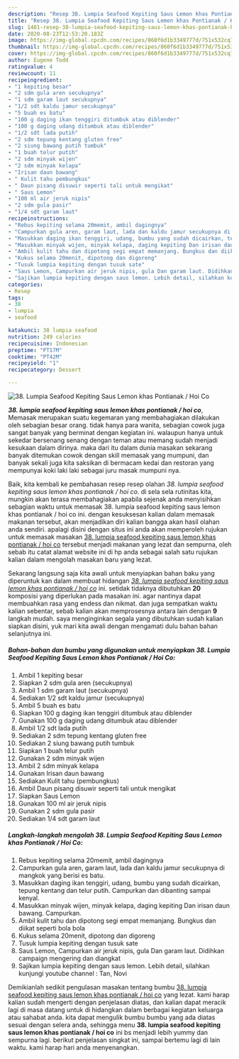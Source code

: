 ```yaml
---
description: "Resep 38. Lumpia Seafood Kepiting Saus Lemon khas Pontianak / Hoi Co yang simpel"
title: "Resep 38. Lumpia Seafood Kepiting Saus Lemon khas Pontianak / Hoi Co yang simpel"
slug: 1481-resep-38-lumpia-seafood-kepiting-saus-lemon-khas-pontianak-hoi-co-yang-simpel
date: 2020-08-23T12:53:20.183Z
image: https://img-global.cpcdn.com/recipes/860f6d1b3349777d/751x532cq70/38-lumpia-seafood-kepiting-saus-lemon-khas-pontianak-hoi-co-foto-resep-utama.jpg
thumbnail: https://img-global.cpcdn.com/recipes/860f6d1b3349777d/751x532cq70/38-lumpia-seafood-kepiting-saus-lemon-khas-pontianak-hoi-co-foto-resep-utama.jpg
cover: https://img-global.cpcdn.com/recipes/860f6d1b3349777d/751x532cq70/38-lumpia-seafood-kepiting-saus-lemon-khas-pontianak-hoi-co-foto-resep-utama.jpg
author: Eugene Todd
ratingvalue: 4
reviewcount: 11
recipeingredient:
- "1 kepiting besar"
- "2 sdm gula aren secukupnya"
- "1 sdm garam laut secukupnya"
- "1/2 sdt kaldu jamur secukupnya"
- "5 buah es batu"
- "100 g daging ikan tenggiri ditumbuk atau diblender"
- "100 g daging udang ditumbuk atau diblender"
- "1/2 sdt lada putih"
- "2 sdm tepung kentang gluten free"
- "2 siung bawang putih tumbuk"
- "1 buah telur putih"
- "2 sdm minyak wijen"
- "2 sdm minyak kelapa"
- "Irisan daun bawang"
- " Kulit tahu pembungkus"
- " Daun pisang disuwir seperti tali untuk mengikat"
- " Saus Lemon"
- "100 ml air jeruk nipis"
- "2 sdm gula pasir"
- "1/4 sdt garam laut"
recipeinstructions:
- "Rebus kepiting selama 20memit, ambil dagingnya"
- "Campurkan gula aren, garam laut, lada dan kaldu jamur secukupnya di mangkok yang berisi es batu."
- "Masukkan daging ikan tenggiri, udang, bumbu yang sudah dicairkan, tepung kentang dan telur putih. Campurkan dan dibanting sampai kenyal."
- "Masukkan minyak wijen, minyak kelapa, daging kepiting Dan irisan daun bawang. Campurkan."
- "Ambil kulit tahu dan dipotong segi empat memanjang. Bungkus dan diikat seperti bola bola"
- "Kukus selama 20menit, dipotong dan digoreng"
- "Tusuk lumpia kepiting dengan tusuk sate"
- "Saus Lemon, Campurkan air jeruk nipis, gula Dan garam laut. Didihkan campaign mengering dan diangkat"
- "Sajikan lumpia kepiting dengan saus lemon. Lebih detail, silahkan kunjungi youtube channel : Tan, Novi"
categories:
- Resep
tags:
- 38
- lumpia
- seafood

katakunci: 38 lumpia seafood 
nutrition: 249 calories
recipecuisine: Indonesian
preptime: "PT17M"
cooktime: "PT42M"
recipeyield: "1"
recipecategory: Dessert

---
```



![38. Lumpia Seafood Kepiting Saus Lemon khas Pontianak / Hoi Co](https://img-global.cpcdn.com/recipes/860f6d1b3349777d/751x532cq70/38-lumpia-seafood-kepiting-saus-lemon-khas-pontianak-hoi-co-foto-resep-utama.jpg)

<b><i>38. lumpia seafood kepiting saus lemon khas pontianak / hoi co</i></b>, Memasak merupakan suatu kegemaran yang membahagiakan dilakukan oleh sebagian besar orang. tidak hanya para wanita, sebagian cowok juga sangat banyak yang berminat dengan kegiatan ini. walaupun hanya untuk sekedar bersenang senang dengan teman atau memang sudah menjadi kesukaan dalam dirinya. maka dari itu dalam dunia masakan sekarang banyak ditemukan cowok dengan skill memasak yang mumpuni, dan banyak sekali juga kita saksikan di bermacam kedai dan restoran yang mempunyai koki laki laki sebagai juru masak mumpuni nya.



Baik, kita kembali ke pembahasan resep resep olahan <i>38. lumpia seafood kepiting saus lemon khas pontianak / hoi co</i>. di sela sela rutinitas kita, mungkin akan terasa membahagiakan apabila sejenak anda menyisihkan sebagian waktu untuk memasak 38. lumpia seafood kepiting saus lemon khas pontianak / hoi co ini. dengan kesuksesan kalian dalam memasak makanan tersebut, akan menjadikan diri kalian bangga akan hasil olahan anda sendiri. apalagi disini dengan situs ini anda akan memperoleh rujukan untuk memasak masakan <u>38. lumpia seafood kepiting saus lemon khas pontianak / hoi co</u> tersebut menjadi makanan yang lezat dan sempurna, oleh sebab itu catat alamat website ini di hp anda sebagai salah satu rujukan kalian dalam mengolah masakan baru yang lezat.


Sekarang langsung saja kita awali untuk menyiapkan bahan baku yang diperuntuk kan dalam membuat hidangan <u><i>38. lumpia seafood kepiting saus lemon khas pontianak / hoi co</i></u> ini. setidak tidaknya dibutuhkan <b>20</b> komposisi yang diperlukan pada masakan ini. agar nantinya dapat membuahkan rasa yang endess dan nikmat. dan juga sempatkan waktu kalian sebentar, sebab kalian akan memprosesnya antara lain dengan <b>9</b> langkah mudah. saya menginginkan segala yang dibutuhkan sudah kalian siapkan disini, yuk mari kita awali dengan mengamati dulu bahan bahan selanjutnya ini.

<!--inarticleads1-->

##### Bahan-bahan dan bumbu yang digunakan untuk menyiapkan 38. Lumpia Seafood Kepiting Saus Lemon khas Pontianak / Hoi Co:

1. Ambil 1 kepiting besar
1. Siapkan 2 sdm gula aren (secukupnya)
1. Ambil 1 sdm garam laut (secukupnya)
1. Sediakan 1/2 sdt kaldu jamur (secukupnya)
1. Ambil 5 buah es batu
1. Siapkan 100 g daging ikan tenggiri ditumbuk atau diblender
1. Gunakan 100 g daging udang ditumbuk atau diblender
1. Ambil 1/2 sdt lada putih
1. Sediakan 2 sdm tepung kentang gluten free
1. Sediakan 2 siung bawang putih tumbuk
1. Siapkan 1 buah telur putih
1. Gunakan 2 sdm minyak wijen
1. Ambil 2 sdm minyak kelapa
1. Gunakan Irisan daun bawang
1. Sediakan  Kulit tahu (pembungkus)
1. Ambil  Daun pisang disuwir seperti tali untuk mengikat
1. Siapkan  Saus Lemon
1. Gunakan 100 ml air jeruk nipis
1. Gunakan 2 sdm gula pasir
1. Sediakan 1/4 sdt garam laut




<!--inarticleads2-->

##### Langkah-langkah mengolah 38. Lumpia Seafood Kepiting Saus Lemon khas Pontianak / Hoi Co:

1. Rebus kepiting selama 20memit, ambil dagingnya
1. Campurkan gula aren, garam laut, lada dan kaldu jamur secukupnya di mangkok yang berisi es batu.
1. Masukkan daging ikan tenggiri, udang, bumbu yang sudah dicairkan, tepung kentang dan telur putih. Campurkan dan dibanting sampai kenyal.
1. Masukkan minyak wijen, minyak kelapa, daging kepiting Dan irisan daun bawang. Campurkan.
1. Ambil kulit tahu dan dipotong segi empat memanjang. Bungkus dan diikat seperti bola bola
1. Kukus selama 20menit, dipotong dan digoreng
1. Tusuk lumpia kepiting dengan tusuk sate
1. Saus Lemon, Campurkan air jeruk nipis, gula Dan garam laut. Didihkan campaign mengering dan diangkat
1. Sajikan lumpia kepiting dengan saus lemon. Lebih detail, silahkan kunjungi youtube channel : Tan, Novi




Demikianlah sedikit pengulasan masakan tentang bumbu <u>38. lumpia seafood kepiting saus lemon khas pontianak / hoi co</u> yang lezat. kami harap kalian sudah mengerti dengan penjelasan diatas, dan kalian dapat meracik lagi di masa datang untuk di hidangkan dalam berbagai kegiatan keluarga atau sahabat anda. kita dapat mengulik bumbu bumbu yang ada diatas sesuai dengan selera anda, sehingga menu <b>38. lumpia seafood kepiting saus lemon khas pontianak / hoi co</b> ini bs menjadi lebih yummy dan sempurna lagi. berikut penjelasan singkat ini, sampai bertemu lagi di lain waktu. kami harap hari anda menyenangkan.
